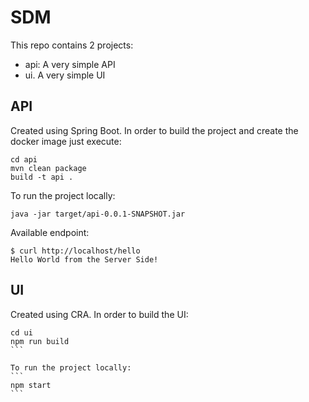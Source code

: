 # SDM

This repo contains 2 projects:
* api: A very simple API
* ui. A very simple UI

## API

Created using Spring Boot. In order to build the project and create the docker image just execute:
```
cd api
mvn clean package
build -t api .
```

To run the project locally:
```
java -jar target/api-0.0.1-SNAPSHOT.jar
```

Available endpoint:
```
$ curl http://localhost/hello
Hello World from the Server Side!
```

## UI

Created using CRA. In order to build the UI:
````
cd ui
npm run build
```

To run the project locally:
```
npm start
```
